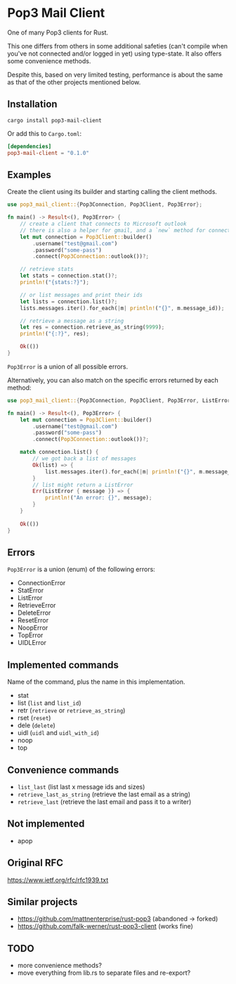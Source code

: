 # Pop3 Mail Client

One of many Pop3 clients for Rust.

This one differs from others in some additional safeties (can't compile when you've not connected and/or logged in yet) using type-state.
It also offers some convenience methods.

Despite this, based on very limited testing, performance is about the same as that of the other projects mentioned below.

## Installation

`cargo install pop3-mail-client`

Or add this to `Cargo.toml`:

```toml
[dependencies]
pop3-mail-client = "0.1.0"
```

## Examples

Create the client using its builder and starting calling the client methods.

```rust
use pop3_mail_client::{Pop3Connection, Pop3Client, Pop3Error};

fn main() -> Result<(), Pop3Error> {
    // create a client that connects to Microsoft outlook
    // there is also a helper for gmail, and a `new` method for connecting to any server
    let mut connection = Pop3Client::builder()
        .username("test@gmail.com")
        .password("some-pass")
        .connect(Pop3Connection::outlook())?;

    // retrieve stats
    let stats = connection.stat()?;
    println!("{stats:?}");

    // or list messages and print their ids
    let lists = connection.list()?;
    lists.messages.iter().for_each(|m| println!("{}", m.message_id));

    // retrieve a message as a string
    let res = connection.retrieve_as_string(9999);
    println!("{:?}", res);

    Ok(())
}

```

`Pop3Error` is a union of all possible errors.

Alternatively, you can also match on the specific errors returned by each method:

```rust
use pop3_mail_client::{Pop3Connection, Pop3Client, Pop3Error, ListError};

fn main() -> Result<(), Pop3Error> {
    let mut connection = Pop3Client::builder()
        .username("test@gmail.com")
        .password("some-pass")
        .connect(Pop3Connection::outlook())?;

    match connection.list() {
        // we got back a list of messages
        Ok(list) => {
            list.messages.iter().for_each(|m| println!("{}", m.message_id));
        }
        // list might return a ListError
        Err(ListError { message }) => {
            println!("An error: {}", message);
        }
    }
    
    Ok(())
}
```

## Errors

`Pop3Error` is a union (enum) of the following errors:

- ConnectionError
- StatError
- ListError
- RetrieveError
- DeleteError
- ResetError
- NoopError
- TopError
- UIDLError

## Implemented commands

Name of the command, plus the name in this implementation.

- stat
- list (`list` and `list_id`)
- retr (`retrieve` or `retrieve_as_string`)
- rset (`reset`)
- dele (`delete`)
- uidl (`uidl` and `uidl_with_id`)
- noop
- top

## Convenience commands

- `list_last` (list last x message ids and sizes)
- `retrieve_last_as_string` (retrieve the last email as a string)
- `retrieve_last` (retrieve the last email and pass it to a writer)

## Not implemented

- apop

## Original RFC

https://www.ietf.org/rfc/rfc1939.txt

## Similar projects

- https://github.com/mattnenterprise/rust-pop3 (abandoned -> forked)
- https://github.com/falk-werner/rust-pop3-client (works fine)

## TODO

- more convenience methods?
- move everything from lib.rs to separate files and re-export?
